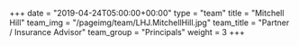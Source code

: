 +++
date = "2019-04-24T05:00:00+00:00"
type = "team"
title = "Mitchell Hill"
team_img = "/pageimg/team/LHJ.MitchellHill.jpg"
team_title = "Partner / Insurance Advisor"
team_group = "Principals"
weight = 3
+++